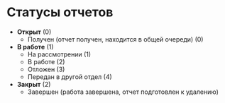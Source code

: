 # Статусы отчетов

- **Открыт** (0)
    - Получен (отчет получен, находится в общей очереди) (0)
- **В работе** (1)
    - На рассмотрении (1)
    - В работе (2)
    - Отложен (3)
    - Передан в другой отдел (4)
- **Закрыт** (2)
    - Завершен (работа завершена, отчет подготовлен к удалению)